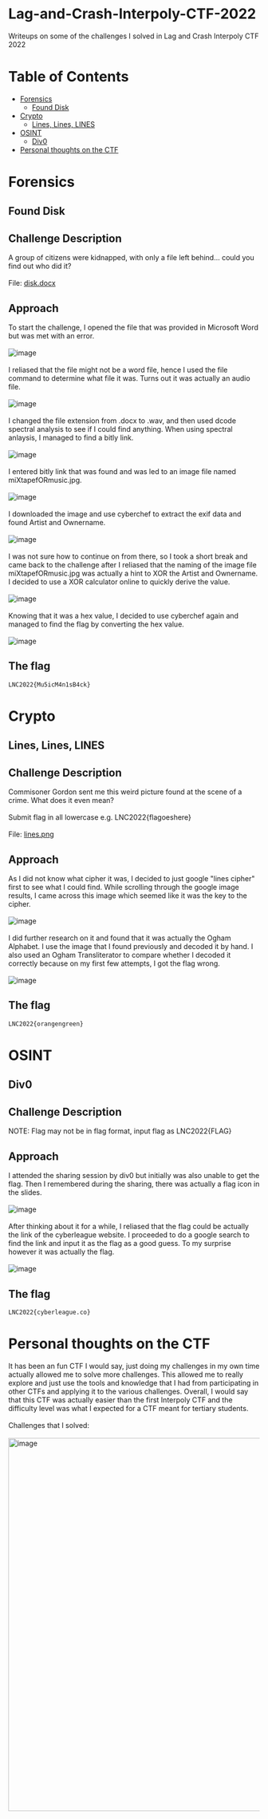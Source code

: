 # Lag-and-Crash-Interpoly-CTF-2022
Writeups on some of the challenges I solved in Lag and Crash Interpoly CTF 2022

# Table of Contents
* [Forensics](https://github.com/ZYChua02/Lag-and-Crash-Interpoly-CTF-2022#forensics)
  * [Found Disk](https://github.com/ZYChua02/Lag-and-Crash-Interpoly-CTF-2022#found-disk)
* [Crypto](https://github.com/ZYChua02/Lag-and-Crash-Interpoly-CTF-2022#crypto)
  * [Lines, Lines, LINES](https://github.com/ZYChua02/Lag-and-Crash-Interpoly-CTF-2022#lines-lines-lines)
* [OSINT](https://github.com/ZYChua02/Lag-and-Crash-Interpoly-CTF-2022#osint)
  * [Div0](https://github.com/ZYChua02/Lag-and-Crash-Interpoly-CTF-2022#div0)
* [Personal thoughts on the CTF](https://github.com/ZYChua02/Lag-and-Crash-Interpoly-CTF-2022#personal-thoughts-on-the-ctf)
# Forensics
## Found Disk
## Challenge Description
A group of citizens were kidnapped, with only a file left behind... could you find out who did it?
</br>
</br>
File: [disk.docx](https://github.com/ZYChua02/Lag-and-Crash-Interpoly-CTF-2022/blob/main/Files%20for%20challenges/disk.docx)
## Approach
To start the challenge, I opened the file that was provided in Microsoft Word but was met with an error.
</br>
</br>
![image](https://user-images.githubusercontent.com/65858555/160783819-62ff5404-756a-4412-8276-606bfaaf4b02.png)
</br>
</br>
I reliased that the file might not be a word file, hence I used the file command to determine what file it was. Turns out it was actually an audio file.
</br>
</br>
![image](https://user-images.githubusercontent.com/65858555/160784883-ffd1320d-4598-4743-94e3-933a4836bde8.png)
</br>
</br>
I changed the file extension from .docx to .wav, and then used dcode spectral analysis to see if I could find anything. When using spectral anlaysis, I managed to find a bitly link.
</br>
</br>
![image](https://user-images.githubusercontent.com/65858555/160786715-9c0b74a0-578b-4484-849b-b30b892e90c2.png)
</br>
</br>
I entered bitly link that was found and was led to an image file named miXtapefORmusic.jpg.
</br>
</br>
![image](https://user-images.githubusercontent.com/65858555/160787650-d0cffe09-fb41-4855-9c27-8e4433f19ed5.png)
</br>
</br>
I downloaded the image and use cyberchef to extract the exif data and found Artist and Ownername.
</br>
</br>
![image](https://user-images.githubusercontent.com/65858555/160788067-abe7bfdc-414c-40db-9a3a-70d452e1cfd6.png)
</br>
</br>
I was not sure how to continue on from there, so I took a short break and came back to the challenge after I reliased that the naming of the image file miXtapefORmusic.jpg was actually a hint to XOR the Artist and Ownername. I decided to use a XOR calculator online to quickly derive the value.
</br>
</br>
![image](https://user-images.githubusercontent.com/65858555/160788705-331a6f6b-b457-43cc-86c6-dd9816698190.png)
</br>
</br>
Knowing that it was a hex value, I decided to use cyberchef again and managed to find the flag by converting the hex value.
</br>
</br>
![image](https://user-images.githubusercontent.com/65858555/160789183-fd83ff48-45c5-4bed-8836-982b741f6d1d.png)
## The flag
`LNC2022{Mu5icM4n1sB4ck}`
# Crypto
## Lines, Lines, LINES
## Challenge Description
Commisoner Gordon sent me this weird picture found at the scene of a crime. What does it even mean?
</br>
</br>
Submit flag in all lowercase e.g. LNC2022{flagoeshere}
</br>
</br>
File: [lines.png](https://github.com/ZYChua02/Lag-and-Crash-Interpoly-CTF-2022/blob/main/Files%20for%20challenges/lines.png)
## Approach
As I did not know what cipher it was, I decided to just google "lines cipher" first to see what I could find. While scrolling through the google image results, I came across this image which seemed like it was the key to the cipher.
</br>
</br>
![image](https://user-images.githubusercontent.com/65858555/160790120-fccda95c-13b4-46f7-8563-087e17217563.png)
</br>
</br>
I did further research on it and found that it was actually the Ogham Alphabet. I use the image that I found previously and decoded it by hand. I also used an Ogham Transliterator to compare whether I decoded it correctly because on my first few attempts, I got the flag wrong.
</br>
</br>
![image](https://user-images.githubusercontent.com/65858555/160792175-1d36aebe-2c3a-4526-9309-740af10d9e63.png)
## The flag
`LNC2022{orangengreen}`
# OSINT
## Div0
## Challenge Description
NOTE: Flag may not be in flag format, input flag as LNC2022{FLAG}
## Approach
I attended the sharing session by div0 but initially was also unable to get the flag. Then I remembered during the sharing, there was actually a flag icon in the slides.
</br>
</br>
![image](https://user-images.githubusercontent.com/65858555/160793290-0971bbfc-8708-40cf-b4c0-8e4f9367450a.png)
</br>
</br>
After thinking about it for a while, I reliased that the flag could be actually the link of the cyberleague website. I proceeded to do a google search to find the link and input it as the flag as a good guess. To my surprise however it was actually the flag.
</br>
</br>
![image](https://user-images.githubusercontent.com/65858555/160794405-6f0f7216-7342-43c7-a212-0d9a2b9477ae.png)
## The flag
`LNC2022{cyberleague.co}`
# Personal thoughts on the CTF
It has been an fun CTF I would say, just doing my challenges in my own time actually allowed me to solve more challenges. This allowed me to really explore and just use the tools and knowledge that I had from participating in other CTFs and applying it to the various challenges. Overall, I would say that this CTF was actually easier than the first Interpoly CTF and the difficulty level was what I expected for a CTF meant for tertiary students.
</br>
</br>
Challenges that I solved:
</br>
</br>
<img width="748" alt="image" src="https://user-images.githubusercontent.com/65858555/160087060-e073f635-8ebc-4737-a269-2ffa7cb265a6.png">

